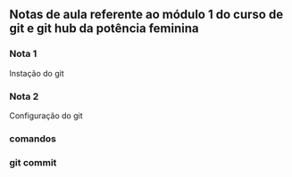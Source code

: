 ## Notas de aula referente ao módulo 1 do curso de git e git hub da potência feminina


### Nota 1
Instação do git

### Nota 2
Configuração do git

### comandos

### git commit